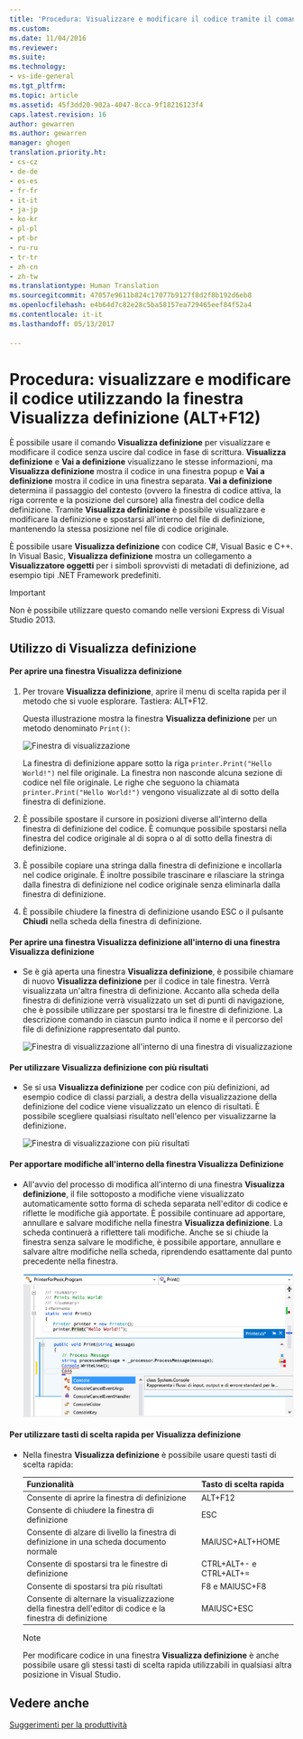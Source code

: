 ```yaml
---
title: 'Procedura: Visualizzare e modificare il codice tramite il comando Visualizza definizione (ALT+F12) | Microsoft Docs'
ms.custom: 
ms.date: 11/04/2016
ms.reviewer: 
ms.suite: 
ms.technology:
- vs-ide-general
ms.tgt_pltfrm: 
ms.topic: article
ms.assetid: 45f3dd20-902a-4047-8cca-9f18216123f4
caps.latest.revision: 16
author: gewarren
ms.author: gewarren
manager: ghogen
translation.priority.ht:
- cs-cz
- de-de
- es-es
- fr-fr
- it-it
- ja-jp
- ko-kr
- pl-pl
- pt-br
- ru-ru
- tr-tr
- zh-cn
- zh-tw
ms.translationtype: Human Translation
ms.sourcegitcommit: 47057e9611b824c17077b9127f8d2f8b192d6eb8
ms.openlocfilehash: e4b64d7c82e28c5ba58157ea729465eef84f52a4
ms.contentlocale: it-it
ms.lasthandoff: 05/13/2017

---
```

# <a name="how-to-view-and-edit-code-by-using-peek-definition-altf12"></a>Procedura: visualizzare e modificare il codice utilizzando la finestra Visualizza definizione (ALT+F12)
È possibile usare il comando **Visualizza definizione** per visualizzare e modificare il codice senza uscire dal codice in fase di scrittura. **Visualizza definizione** e **Vai a definizione** visualizzano le stesse informazioni, ma **Visualizza definizione** mostra il codice in una finestra popup e **Vai a definizione** mostra il codice in una finestra separata. **Vai a definizione** determina il passaggio del contesto (ovvero la finestra di codice attiva, la riga corrente e la posizione del cursore) alla finestra del codice della definizione. Tramite **Visualizza definizione** è possibile visualizzare e modificare la definizione e spostarsi all'interno del file di definizione, mantenendo la stessa posizione nel file di codice originale.  
  
 È possibile usare **Visualizza definizione** con codice C#, Visual Basic e C++. In Visual Basic, **Visualizza definizione** mostra un collegamento a **Visualizzatore oggetti** per i simboli sprovvisti di metadati di definizione, ad esempio tipi .NET Framework predefiniti.  
  
> [!IMPORTANT]
>  Non è possibile utilizzare questo comando nelle versioni Express di Visual Studio 2013.  
  
## <a name="working-with-peek-definition"></a>Utilizzo di Visualizza definizione  
  
#### <a name="to-open-a-peek-definition-window"></a>Per aprire una finestra Visualizza definizione  
  
1.  Per trovare **Visualizza definizione**, aprire il menu di scelta rapida per il metodo che si vuole esplorare. Tastiera: ALT+F12.  
  
     Questa illustrazione mostra la finestra **Visualizza definizione** per un metodo denominato `Print()`:  
  
     ![Finestra di visualizzazione](../ide/media/peekwindow.png "PeekWindow")  
  
     La finestra di definizione appare sotto la riga `printer.Print("Hello World!")` nel file originale. La finestra non nasconde alcuna sezione di codice nel file originale. Le righe che seguono la chiamata `printer.Print("Hello World!")` vengono visualizzate al di sotto della finestra di definizione.  
  
2.  È possibile spostare il cursore in posizioni diverse all'interno della finestra di definizione del codice. È comunque possibile spostarsi nella finestra del codice originale al di sopra o al di sotto della finestra di definizione.  
  
3.  È possibile copiare una stringa dalla finestra di definizione e incollarla nel codice originale. È inoltre possibile trascinare e rilasciare la stringa dalla finestra di definizione nel codice originale senza eliminarla dalla finestra di definizione.  
  
4.  È possibile chiudere la finestra di definizione usando ESC o il pulsante **Chiudi** nella scheda della finestra di definizione.  
  
#### <a name="to-open-a-peek-definition-window-from-within-a-peek-definition-window"></a>Per aprire una finestra Visualizza definizione all'interno di una finestra Visualizza definizione  
  
-   Se è già aperta una finestra **Visualizza definizione**, è possibile chiamare di nuovo **Visualizza definizione** per il codice in tale finestra. Verrà visualizzata un'altra finestra di definizione. Accanto alla scheda della finestra di definizione verrà visualizzato un set di punti di navigazione, che è possibile utilizzare per spostarsi tra le finestre di definizione. La descrizione comando in ciascun punto indica il nome e il percorso del file di definizione rappresentato dal punto.  
  
     ![Finestra di visualizzazione all'interno di una finestra di visualizzazione](../ide/media/peekwithinpeek.png "PeekWithinPeek")  
  
#### <a name="to-use-peek-definition-with-multiple-results"></a>Per utilizzare Visualizza definizione con più risultati  
  
-   Se si usa **Visualizza definizione** per codice con più definizioni, ad esempio codice di classi parziali, a destra della visualizzazione della definizione del codice viene visualizzato un elenco di risultati. È possibile scegliere qualsiasi risultato nell'elenco per visualizzarne la definizione.  
  
     ![Finestra di visualizzazione con più risultati](../ide/media/peekmultiple.png "PeekMultiple")  
  
#### <a name="to-edit-inside-the-peek-definition-window"></a>Per apportare modifiche all'interno della finestra Visualizza Definizione  
  
-   All'avvio del processo di modifica all'interno di una finestra **Visualizza definizione**, il file sottoposto a modifiche viene visualizzato automaticamente sotto forma di scheda separata nell'editor di codice e riflette le modifiche già apportate. È possibile continuare ad apportare, annullare e salvare modifiche nella finestra **Visualizza definizione**. La scheda continuerà a riflettere tali modifiche. Anche se si chiude la finestra senza salvare le modifiche, è possibile apportare, annullare e salvare altre modifiche nella scheda, riprendendo esattamente dal punto precedente nella finestra.  
  
     ![Modifica in una finestra di visualizzazione](../ide/media/peekedit.png "PeekEdit")  
  
#### <a name="to-use-keyboard-shortcuts-for-peek-definition"></a>Per utilizzare tasti di scelta rapida per Visualizza definizione  
  
-   Nella finestra **Visualizza definizione** è possibile usare questi tasti di scelta rapida:  
  
    |Funzionalità|Tasto di scelta rapida|  
    |-------------------|-----------------------|  
    |Consente di aprire la finestra di definizione|ALT+F12|  
    |Consente di chiudere la finestra di definizione|ESC|  
    |Consente di alzare di livello la finestra di definizione in una scheda documento normale|MAIUSC+ALT+HOME|  
    |Consente di spostarsi tra le finestre di definizione|CTRL+ALT+- e CTRL+ALT+=|  
    |Consente di spostarsi tra più risultati|F8 e MAIUSC+F8|  
    |Consente di alternare la visualizzazione della finestra dell'editor di codice e la finestra di definizione|MAIUSC+ESC|  
  
    > [!NOTE]
    >  Per modificare codice in una finestra **Visualizza definizione** è anche possibile usare gli stessi tasti di scelta rapida utilizzabili in qualsiasi altra posizione in Visual Studio.  
  
## <a name="see-also"></a>Vedere anche  
 [Suggerimenti per la produttività](../ide/productivity-tips-for-visual-studio.md)
